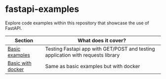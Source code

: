 # fastapi-examples
Explore code examples within this repository that showcase the use of FastAPI.


| **Section**                       | **What does it cover?**                                                       |
|-----------------------------------|-------------------------------------------------------------------------------|
| [Basic examples](basic)           | Testing Fastapi app with GET/POST and testing application with requests library |
| [Basic with docker](basic_docker) | Same as basic examples but with docker |
